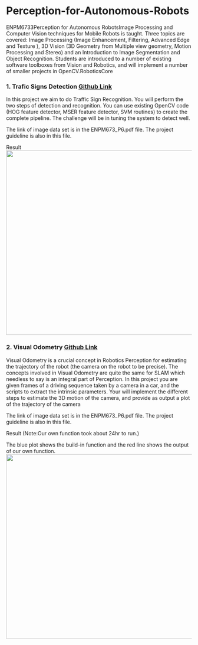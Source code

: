 # Perception-for-Autonomous-Robots
ENPM6733Perception for Autonomous RobotsImage Processing and Computer Vision techniques for Mobile Robots is taught. Three topics are covered: Image Processing (Image Enhancement, Filtering, Advanced Edge and Texture ), 3D Vision (3D Geometry from Multiple view geometry, Motion Processing and Stereo) and an Introduction to Image Segmentation and Object Recognition. Students are introduced to a number of existing software toolboxes from Vision and Robotics, and will implement a number of smaller projects in OpenCV.RoboticsCore

### 1. Trafic Signs Detection [Github Link](https://github.com/ChoLiu/Perception-for-Autonomous-Robots/tree/master/Traffic%20Signs%20Detection)
In this project we aim to do Traffic Sign Recognition. You will perform the two steps of detection and recognition.
You can use existing OpenCV code (HOG feature detector, MSER feature detector, SVM routines) to create
the complete pipeline. The challenge will be in tuning the system to detect well.

The link of image data set is in the ENPM673_P6.pdf file. The project guideline is also in this file.

Result
<img src= "Video_Results/detection.gif" width="1000" height="500" >

### 2. Visual Odometry [Github Link](https://github.com/ChoLiu/Perception-for-Autonomous-Robots/tree/master/Visual%20Odometry)
Visual Odometry is a crucial concept in Robotics Perception for estimating the trajectory of the robot (the
camera on the robot to be precise). The concepts involved in Visual Odometry are quite the same for SLAM
which needless to say is an integral part of Perception.
In this project you are given frames of a driving sequence taken by a camera in a car, and the scripts
to extract the intrinsic parameters. Your will implement the different steps to estimate the 3D motion of the
camera, and provide as output a plot of the trajectory of the camera

The link of image data set is in the ENPM673_P6.pdf file. The project guideline is also in this file.

Result (Note:Our own function took about 24hr to run.)

The blue plot shows the build-in function and the red line shows the output of our own function.
<img src= "Video_Results/Visual Odometry.gif" width="1000" height="500" >
